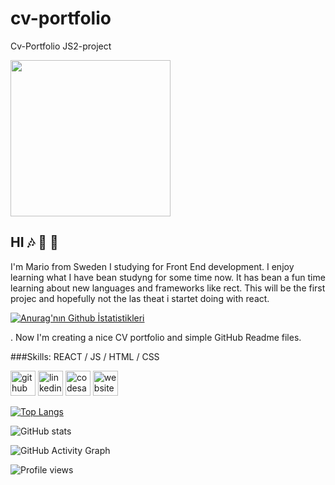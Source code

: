 # cv-portfolio
Cv-Portfolio JS2-project

<img src="chrome-extension://fdpohaocaechififmbbbbbknoalclacl/editor.html?id=9&e=0" width="256" height="250" />


## HI 🎶 🤙 👋

I'm Mario from Sweden I studying for Front End development.
I enjoy learning what I have bean studyng for some time now.
It has bean a fun time learning about new languages and frameworks like rect.
This will be the first projec and hopefully not the las theat i startet doing with react.

[![Anurag'nın Github İstatistikleri]( https://github-readme-stats.vercel.app/api?username=MarioDanilo0111)](https://github.com/anuraghazra/github-readme-stats)





. Now I'm creating a nice CV portfolio and simple GitHub Readme files.

 
 

###Skills:  REACT / JS / HTML / CSS




[<img src='https://cdn.jsdelivr.net/npm/simple-icons@3.0.1/icons/github.svg' alt='github' height='40'>](https://github.com/MarioDanilo0111)  [<img src='https://cdn.jsdelivr.net/npm/simple-icons@3.0.1/icons/linkedin.svg' alt='linkedin' height='40'>](https://www.linkedin.com/in/linkedin.com/in/mario-fernandez-a613b470/)  [<img src='https://cdn.jsdelivr.net/npm/simple-icons@3.0.1/icons/codesandbox.svg' alt='codesandbox' height='40'>](https://codesandbox.io/u/https://codesandbox.io/u/MarioDanilo0111)  [<img src='https://cdn.jsdelivr.net/npm/simple-icons@3.0.1/icons/icloud.svg' alt='website' height='40'>](https://github.com/MarioDanilo0111)  

[![Top Langs](https://github-readme-stats.vercel.app/api/top-langs/?username=MarioDanilo0111)](https://github.com/anuraghazra/github-readme-stats)

![GitHub stats](https://github-readme-stats.vercel.app/api?username=MarioDanilo0111&show_icons=true&count_private=true)  

![GitHub Activity Graph](https://activity-graph.herokuapp.com/graph?username=MarioDanilo0111)  

![Profile views](https://gpvc.arturio.dev/MarioDanilo0111)  
